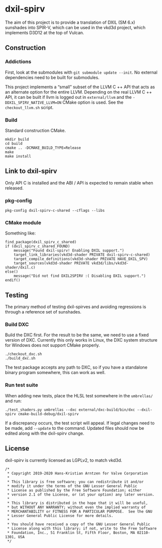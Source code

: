 # dxil-spirv

The aim of this project is to provide a translation of DXIL (SM 6.x) sunshades into SPIR-V, which can be used in the vkd3d project,
which implements D3D12 at the top of Vulcan.

## Construction

### Addictions

First, look at the submodules with `git submodule update --init`.
No external dependencies need to be built for submodules.

This project implements a “small” subset of the LLVM C ++ API that acts as an alternate option for the entire LLVM.
Depending on the real LLVM C ++ API, it can be built if llvm is logged out in `external/llvm` and the `-DDXIL_SPIRV_NATIVE_LLVM=ON` CMake option is used.
See the `checkout_llvm.sh` script.

### Build

Standard construction CMake.

```
mkdir build
cd build
cmake .. -DCMAKE_BUILD_TYPE=Release
make
make install
```

## Link to dxil-spirv

Only API C is installed and the ABI / API is expected to remain stable when released.

### pkg-config

```
pkg-config dxil-spirv-c-shared --cflags --libs
```

### CMake module

Something like:

```
find_package(dxil_spirv_c_shared)
if (dxil_spirv_c_shared_FOUND)
	message("Found dxil-spirv! Enabling DXIL support.")
	target_link_libraries(vkd3d-shader PRIVATE dxil-spirv-c-shared)
	target_compile_definitions(vkd3d-shader PRIVATE HAVE_DXIL_SPV)
	target_sources(vkd3d-shader PRIVATE vkd3d/libs/vkd3d-shader/dxil.c)
else()
	message("Did not find DXIL2SPIRV :( Disabling DXIL support.")
endif()
```

## Testing

The primary method of testing dxil-spirves and avoiding regressions is through a reference set of sunshades.

### Build DXC

Build the DXC first. For the result to be the same, we need to use a fixed version of DXC.
Currently this only works in Linux, the DXC system structure for Windows does not support CMake properly.

```
./checkout_dxc.sh
./build_dxc.sh
```

The test package accepts any path to DXC, so if you have a standalone binary program somewhere, this can work as well.

### Run test suite

When adding new tests, place the HLSL test somewhere in the `umbrellas/` and run:

```
./test_shaders.py umbrellas --dxc external/dxc-build/bin/dxc --dxil-spirv cmake-build-debug/dxil-spirv
```

If a discrepancy occurs, the test script will appeal. If legal changes need to be made,
add `--update` to the command. Updated files should now be edited along with the dxil-spirv change.

## License

dxil-spirv is currently licensed as LGPLv2, to match vkd3d.

```
/*
 * Copyright 2019-2020 Hans-Kristian Arntzen for Valve Corporation
 *
 * This library is free software; you can redistribute it and/or
 * modify it under the terms of the GNU Lesser General Public
 * License as published by the Free Software Foundation; either
 * version 2.1 of the License, or (at your option) any later version.
 *
 * This library is distributed in the hope that it will be useful,
 * but WITHOUT ANY WARRANTY; without even the implied warranty of
 * MERCHANTABILITY or FITNESS FOR A PARTICULAR PURPOSE.  See the GNU
 * Lesser General Public License for more details.
 *
 * You should have received a copy of the GNU Lesser General Public
 * License along with this library; if not, write to the Free Software
 * Foundation, Inc., 51 Franklin St, Fifth Floor, Boston, MA 02110-1301, USA
 */
```
